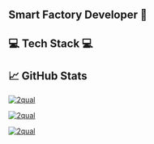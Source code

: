 ##  Smart Factory Developer 👋

## 💻 Tech Stack 💻

##  📈 GitHub Stats

<p>
<a href="https://github.com/ryo-ma/github-profile-trophy">
<img src="https://github-profile-trophy.vercel.app/?username=2qual" alt="2qual"/>
</p>

<p>
<img align="center" src="https://github-readme-stats.vercel.app/api?username=2qual&show_icons=true&locale=en" alt="2qual" />
</p>

<p>
<img align="center" src="https://github-readme-streak-stats.herokuapp.com/?user=2qual&" alt="2qual" />
</p>
